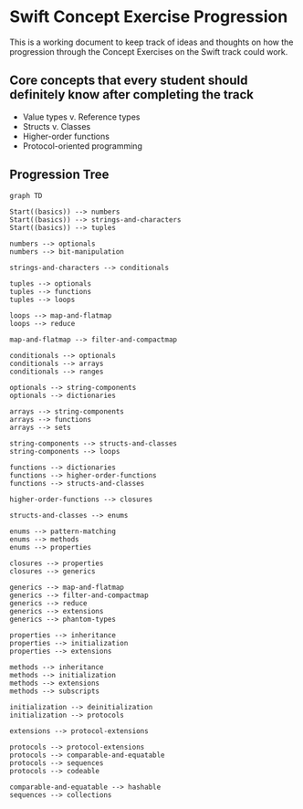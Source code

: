 # Swift Concept Exercise Progression

This is a working document to keep track of ideas and thoughts on how the progression through the Concept Exercises on the Swift track could work.

## Core concepts that every student should definitely know after completing the track

- Value types v. Reference types
- Structs v. Classes
- Higher-order functions
- Protocol-oriented programming

## Progression Tree

```mermaid
graph TD

Start((basics)) --> numbers
Start((basics)) --> strings-and-characters
Start((basics)) --> tuples

numbers --> optionals
numbers --> bit-manipulation

strings-and-characters --> conditionals

tuples --> optionals
tuples --> functions
tuples --> loops

loops --> map-and-flatmap
loops --> reduce

map-and-flatmap --> filter-and-compactmap

conditionals --> optionals
conditionals --> arrays
conditionals --> ranges

optionals --> string-components
optionals --> dictionaries

arrays --> string-components
arrays --> functions
arrays --> sets

string-components --> structs-and-classes
string-components --> loops

functions --> dictionaries
functions --> higher-order-functions
functions --> structs-and-classes

higher-order-functions --> closures

structs-and-classes --> enums

enums --> pattern-matching
enums --> methods
enums --> properties

closures --> properties
closures --> generics

generics --> map-and-flatmap
generics --> filter-and-compactmap
generics --> reduce
generics --> extensions
generics --> phantom-types

properties --> inheritance
properties --> initialization
properties --> extensions

methods --> inheritance
methods --> initialization
methods --> extensions
methods --> subscripts

initialization --> deinitialization
initialization --> protocols

extensions --> protocol-extensions

protocols --> protocol-extensions
protocols --> comparable-and-equatable
protocols --> sequences
protocols --> codeable

comparable-and-equatable --> hashable
sequences --> collections
```
